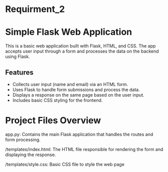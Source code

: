 # Requirment_2

# Simple Flask Web Application

This is a basic web application built with Flask, HTML, and CSS. The app accepts user input through a form and processes the data on the backend using Flask.

## Features

- Collects user input (name and email) via an HTML form.
- Uses Flask to handle form submissions and process the data.
- Displays a response on the same page based on the user input.
- Includes basic CSS styling for the frontend.

# Project Files Overview
app.py: Contains the main Flask application that handles the routes and form processing.

/templates/index.html: The HTML file responsible for rendering the form and displaying the response.

/templates/style.css: Basic CSS file to style the web page
